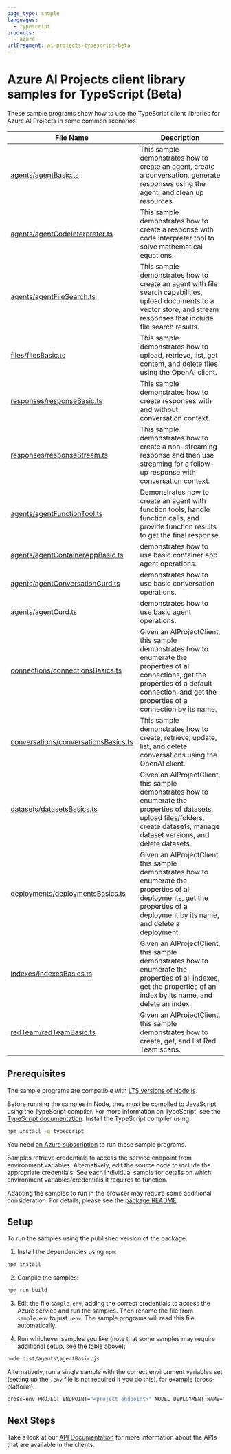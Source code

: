 ```yaml
---
page_type: sample
languages:
  - typescript
products:
  - azure
urlFragment: ai-projects-typescript-beta
---
```


# Azure AI Projects client library samples for TypeScript (Beta)

These sample programs show how to use the TypeScript client libraries for Azure AI Projects in some common scenarios.

| **File Name**                                                             | **Description**                                                                                                                                                                                        |
| ------------------------------------------------------------------------- | ------------------------------------------------------------------------------------------------------------------------------------------------------------------------------------------------------ |
| [agents/agentBasic.ts][agents_agentbasic]                                 | This sample demonstrates how to create an agent, create a conversation, generate responses using the agent, and clean up resources.                                                                    |
| [agents/agentCodeInterpreter.ts][agents_agentcodeinterpreter]             | This sample demonstrates how to create a response with code interpreter tool to solve mathematical equations.                                                                                          |
| [agents/agentFileSearch.ts][agents_agentfilesearch]                       | This sample demonstrates how to create an agent with file search capabilities, upload documents to a vector store, and stream responses that include file search results.                              |
| [files/filesBasic.ts][files_filesbasic]                                   | This sample demonstrates how to upload, retrieve, list, get content, and delete files using the OpenAI client.                                                                                         |
| [responses/responseBasic.ts][responses_responsebasic]                     | This sample demonstrates how to create responses with and without conversation context.                                                                                                                |
| [responses/responseStream.ts][responses_responsestream]                   | This sample demonstrates how to create a non-streaming response and then use streaming for a follow-up response with conversation context.                                                             |
| [agents/agentFunctionTool.ts][agents_agentfunctiontool]                   | Demonstrates how to create an agent with function tools, handle function calls, and provide function results to get the final response.                                                                |
| [agents/agentContainerAppBasic.ts][agents_agentcontainerappbasic]         | demonstrates how to use basic container app agent operations.                                                                                                                                          |
| [agents/agentConversationCurd.ts][agents_agentconversationcurd]           | demonstrates how to use basic conversation operations.                                                                                                                                                 |
| [agents/agentCurd.ts][agents_agentcurd]                                   | demonstrates how to use basic agent operations.                                                                                                                                                        |
| [connections/connectionsBasics.ts][connections_connectionsbasics]         | Given an AIProjectClient, this sample demonstrates how to enumerate the properties of all connections, get the properties of a default connection, and get the properties of a connection by its name. |
| [conversations/conversationsBasics.ts][conversations_conversationsbasics] | This sample demonstrates how to create, retrieve, update, list, and delete conversations using the OpenAI client.                                                                                      |
| [datasets/datasetsBasics.ts][datasets_datasetsbasics]                     | Given an AIProjectClient, this sample demonstrates how to enumerate the properties of datasets, upload files/folders, create datasets, manage dataset versions, and delete datasets.                   |
| [deployments/deploymentsBasics.ts][deployments_deploymentsbasics]         | Given an AIProjectClient, this sample demonstrates how to enumerate the properties of all deployments, get the properties of a deployment by its name, and delete a deployment.                        |
| [indexes/indexesBasics.ts][indexes_indexesbasics]                         | Given an AIProjectClient, this sample demonstrates how to enumerate the properties of all indexes, get the properties of an index by its name, and delete an index.                                    |
| [redTeam/redTeamBasic.ts][redteam_redteambasic]                           | Given an AIProjectClient, this sample demonstrates how to create, get, and list Red Team scans.                                                                                                        |

## Prerequisites

The sample programs are compatible with [LTS versions of Node.js](https://github.com/nodejs/release#release-schedule).

Before running the samples in Node, they must be compiled to JavaScript using the TypeScript compiler. For more information on TypeScript, see the [TypeScript documentation][typescript]. Install the TypeScript compiler using:

```bash
npm install -g typescript
```

You need [an Azure subscription][freesub] to run these sample programs.

Samples retrieve credentials to access the service endpoint from environment variables. Alternatively, edit the source code to include the appropriate credentials. See each individual sample for details on which environment variables/credentials it requires to function.

Adapting the samples to run in the browser may require some additional consideration. For details, please see the [package README][package].

## Setup

To run the samples using the published version of the package:

1. Install the dependencies using `npm`:

```bash
npm install
```

2. Compile the samples:

```bash
npm run build
```

3. Edit the file `sample.env`, adding the correct credentials to access the Azure service and run the samples. Then rename the file from `sample.env` to just `.env`. The sample programs will read this file automatically.

4. Run whichever samples you like (note that some samples may require additional setup, see the table above):

```bash
node dist/agents\agentBasic.js
```

Alternatively, run a single sample with the correct environment variables set (setting up the `.env` file is not required if you do this), for example (cross-platform):

```bash
cross-env PROJECT_ENDPOINT="<project endpoint>" MODEL_DEPLOYMENT_NAME="<model deployment name>" node dist/agents\agentBasic.js
```

## Next Steps

Take a look at our [API Documentation][apiref] for more information about the APIs that are available in the clients.

[agents_agentbasic]: https://github.com/Azure/azure-sdk-for-js/blob/main/sdk/ai/ai-projects/samples/v2-beta/typescript/src/agents/agentBasic.ts
[agents_agentcodeinterpreter]: https://github.com/Azure/azure-sdk-for-js/blob/main/sdk/ai/ai-projects/samples/v2-beta/typescript/src/agents/agentCodeInterpreter.ts
[agents_agentfilesearch]: https://github.com/Azure/azure-sdk-for-js/blob/main/sdk/ai/ai-projects/samples/v2-beta/typescript/src/agents/agentFileSearch.ts
[files_filesbasic]: https://github.com/Azure/azure-sdk-for-js/blob/main/sdk/ai/ai-projects/samples/v2-beta/typescript/src/files/filesBasic.ts
[responses_responsebasic]: https://github.com/Azure/azure-sdk-for-js/blob/main/sdk/ai/ai-projects/samples/v2-beta/typescript/src/responses/responseBasic.ts
[responses_responsestream]: https://github.com/Azure/azure-sdk-for-js/blob/main/sdk/ai/ai-projects/samples/v2-beta/typescript/src/responses/responseStream.ts
[agents_agentfunctiontool]: https://github.com/Azure/azure-sdk-for-js/blob/main/sdk/ai/ai-projects/samples/v2-beta/typescript/src/agents/agentFunctionTool.ts
[agents_agentcontainerappbasic]: https://github.com/Azure/azure-sdk-for-js/blob/main/sdk/ai/ai-projects/samples/v2-beta/typescript/src/agents/agentContainerAppBasic.ts
[agents_agentconversationcurd]: https://github.com/Azure/azure-sdk-for-js/blob/main/sdk/ai/ai-projects/samples/v2-beta/typescript/src/agents/agentConversationCurd.ts
[agents_agentcurd]: https://github.com/Azure/azure-sdk-for-js/blob/main/sdk/ai/ai-projects/samples/v2-beta/typescript/src/agents/agentCurd.ts
[connections_connectionsbasics]: https://github.com/Azure/azure-sdk-for-js/blob/main/sdk/ai/ai-projects/samples/v2-beta/typescript/src/connections/connectionsBasics.ts
[conversations_conversationsbasics]: https://github.com/Azure/azure-sdk-for-js/blob/main/sdk/ai/ai-projects/samples/v2-beta/typescript/src/conversations/conversationsBasics.ts
[datasets_datasetsbasics]: https://github.com/Azure/azure-sdk-for-js/blob/main/sdk/ai/ai-projects/samples/v2-beta/typescript/src/datasets/datasetsBasics.ts
[deployments_deploymentsbasics]: https://github.com/Azure/azure-sdk-for-js/blob/main/sdk/ai/ai-projects/samples/v2-beta/typescript/src/deployments/deploymentsBasics.ts
[indexes_indexesbasics]: https://github.com/Azure/azure-sdk-for-js/blob/main/sdk/ai/ai-projects/samples/v2-beta/typescript/src/indexes/indexesBasics.ts
[redteam_redteambasic]: https://github.com/Azure/azure-sdk-for-js/blob/main/sdk/ai/ai-projects/samples/v2-beta/typescript/src/redTeam/redTeamBasic.ts
[apiref]: https://learn.microsoft.com/javascript/api/@azure/ai-projects
[freesub]: https://azure.microsoft.com/free/
[package]: https://github.com/Azure/azure-sdk-for-js/tree/main/sdk/ai/ai-projects/README.md
[typescript]: https://www.typescriptlang.org/docs/home.html
